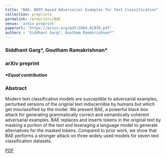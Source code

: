 ```yaml
---
title: "BAE: BERT-based Adversarial Examples for Text Classification"
collection: preprints
permalink: /preprints/BAE
venue: 'arXiv preprint'
paperurl: 'https://arxiv.org/pdf/2004.01970.pdf'
authors : "Siddhant Garg*, Goutham Ramakrishnan*" 
---
```

### Siddhant Garg\*, Goutham Ramakrishnan\*
### arXiv preprint
##### \*Equal contribution

### Abstract
Modern text classification models are susceptible to adversarial examples, perturbed versions of the original text indiscernible by humans but which get misclassified by the model. 
We present BAE, a powerful black box attack for generating grammatically correct and semantically coherent adversarial examples. 
BAE replaces and inserts tokens in the original text by masking a portion of the text and leveraging a language model to generate alternatives for the masked tokens. 
Compared to prior work, we show that BAE performs a stronger attack on three widely used models for seven text classification datasets.

[PDF](https://arxiv.org/pdf/2004.01970.pdf)
